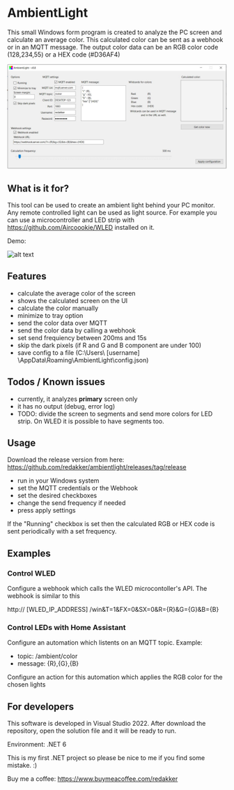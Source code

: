 # AmbientLight

This small Windows form program is created to analyze the PC screen and calculate an average color. This calculated color can be sent as a webhook or in an MQTT message.
The output color data can be an RGB color code (128,234,55) or a HEX code (#D36AF4)

![alt text](https://raw.githubusercontent.com/redakker/ambientlight/main/AmbientLight/material/ui.JPG)

## What is it for?

This tool can be used to create an ambient light behind your PC monitor. Any remote controlled light can be used as light source.
For example you can use a microcontroller and LED strip with https://github.com/Aircoookie/WLED installed on it.

Demo:

![alt text](https://raw.githubusercontent.com/redakker/ambientlight/main/AmbientLight/material/demo.gif)

## Features

- calculate the average color of the screen
- shows the calculated screen on the UI
- calculate the color manually
- minimize to tray option
- send the color data over MQTT
- send the color data by calling a webhook
- set send frequiency between 200ms and 15s 
- skip the dark pixels (if R and G and B component are under 100)
- save config to a file (C:\Users\ [username] \AppData\Roaming\AmbientLight\config.json)

## Todos / Known issues

- currently, it analyzes **primary** screen only
- it has no output (debug, error log)
- TODO: divide the screen to segments and send more colors for LED strip. On WLED it is possible to have segments too. 

## Usage

Download the release version from here: https://github.com/redakker/ambientlight/releases/tag/release

- run in your Windows system
- set the MQTT credentials or the Webhook
- set the desired checkboxes
- change the send frequency if needed
- press apply settings

If the "Running" checkbox is set then the calculated RGB or HEX code is sent periodically with a set frequency.

## Examples

### Control WLED
Configure a webhook which calls the WLED microcontoller's API. The webhook is similar to this

http:// [WLED_IP_ADDRESS] /win&T=1&FX=0&SX=0&R={R}&G={G}&B={B}

### Control LEDs with Home Assistant

Configure an automation which listents on an MQTT topic. Example:
- topic: /ambient/color
- message: {R},{G},{B}

Configure an action for this automation which applies the RGB color for the chosen lights

## For developers

This software is developed in Visual Studio 2022. After download the repository, open the solution file and it will be ready to run.

Environment: .NET 6


This is my first .NET project so please be nice to me if you find some mistake. :)

Buy me a coffee: https://www.buymeacoffee.com/redakker


